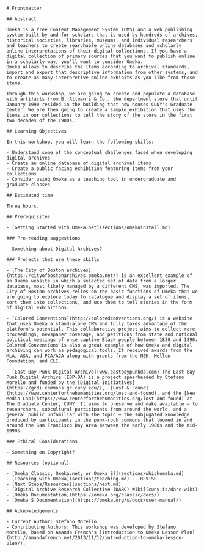    # Frontmatter

    ## Abstract

    Omeka is a free Content Management System (CMS) and a web publishing system built by and for scholars that is used by hundreds of archives, historical societies, libraries, museums, and individual researchers and teachers to create searchable online databases and scholarly online interpretations of their digital collections. If you have a digital collection of primary sources that you want to publish online in a scholarly way, you’ll want to consider Omeka.
    Omeka allows to describe the items according to archival standards, import and export that descriptive information from other systems, and to create as many interpretive online exhibits as you like from those items.

    Through this workshop, we are going to create and populate a database with artifacts from B. Altman’s & Co., the department store that until January 1990 resided in the building that now houses CUNY's Graduate Center. We are then going to create a sample exhibition that uses the items in our collections to tell the story of the store in the first two decades of the 1900s.

    ## Learning Objectives

    In this workshop, you will learn the following skills:

    - Understand some of the conceptual challenges faced when developing digital archives 
    - Create an online database of digital archival items
    - Create a public facing exhibition featuring items from your collections
    - Consider using Omeka as a teaching tool in undergraduate and graduate classes 

    ## Estimated time

    Three hours.

    ## Prerequisites

    - [Getting Started with Omeka.net](sections/omekainstall.md) 

    ### Pre-reading suggestions

    - Something about Digital Archives?

    ### Projects that use these skills

    - [The City of Boston archives](https://cityofbostonarchives.omeka.net/) is an excellent example of an Okema website in which a selected set of data from a larger database, most likely managed by a different CMS, was imported. The City of Boston archives relies on the basic functions of Omeka that we are going to explore today to catalogue and display a set of items, sort them into collections, and use them to tell stories in the form of digital exhibitions. 

    - [Colored Conventions](http://coloredconventions.org/) is a website that uses Omeka a stand-alone CMS and fully takes advantage of the platform's potential. This collaborative project aims to collect rare proceedings, newspaper coverage, and petitions from state and national political meetings of once captive Black people between 1830 and 1890. Colored Conventions is also a great example of how Omeka and digital archiving can work as pedagogical tools. It received awards from the MLA, ASA, and PCA/ACA along with grants from the NEH, Mellon Foundation, and CLI.

    - [East Bay Punk Digital Archive](www.eastbaypunkda.com) The East Bay Punk Digital Archive (EBP-DA) is a project spearheaded by Stefano Morello and funded by the [Digital Initiatives](https://gcdi.commons.gc.cuny.edu/),  [Lost & Found](https://www.centerforthehumanities.org/lost-and-found), and the [New Media Lab](https://www.centerforthehumanities.org/lost-and-found) at The Graduate Center, CUNY. It aims to preserve and make available – to researchers, subcultural participants from around the world, and a general public unfamiliar with the topic – the subjugated knowledge produced by participants in the punk-rock commons that loomed in and around the San Francisco Bay Area between the early 1980s and the mid-1990s. 

    ### Ethical Considerations

    - Something on Copyright? 

    ## Resources (optional)

    - [Omeka Classic, Omeka.net, or Omeka S?](sections/whichomeka.md)
    - [Teaching with Omeka](sections/teaching.md) -- REVISE
    - [Next Steps/Resources](sections/next.md)   
    - [Digital Archive Research Collective (DARC) Wiki](cuny.is/darc-wiki)
    - [Omeka Documentation](https://omeka.org/classic/docs/)
    - [Omeka S Documentation](https://omeka.org/s/docs/user-manual/)

    ## Acknowledgements

    - Current Author: Stefano Morello
    - Contributing Authors: This workshop was developed by Stefano Morello, based on Amanda French's [Introduction to Omeka Lesson Plan](http://amandafrench.net/2013/11/12/introduction-to-omeka-lesson-plan/).
